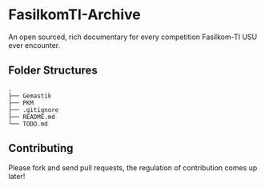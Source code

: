 # FasilkomTI-Archive
An open sourced, rich documentary for every competition Fasilkom-TI USU ever encounter. 

## Folder Structures

```
.
├── Gemastik
├── PKM
├── .gitignore
├── README.md
└── TODO.md
```

## Contributing
Please fork and send pull requests, the regulation of contribution comes up later!
